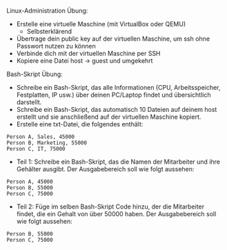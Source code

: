 Linux-Administration Übung:
- Erstelle eine virtuelle Maschine (mit VirtualBox oder QEMU)
  - Selbsterklärend
- Übertrage dein public key auf der virtuellen Maschine, um ssh ohne Passwort nutzen zu können
- Verbinde dich mit der virtuellen Maschine per SSH
- Kopiere eine Datei host -> guest und umgekehrt

Bash-Skript Übung:
- Schreibe ein Bash-Skript, das alle Informationen (CPU, Arbeitsspeicher, Festplatten, IP usw.) über deinen PC/Laptop findet und übersichtlich darstellt.
- Schreibe ein Bash-Skript, das automatisch 10 Dateien auf deinem host erstellt und sie anschließend auf der virtuellen Maschine kopiert.
- Erstelle eine txt-Datei, die folgendes enthält:
```
Person A, Sales, 45000
Person B, Marketing, 55000
Person C, IT, 75000
```
- Teil 1: Schreibe ein Bash-Skript, das die Namen der Mitarbeiter und ihre Gehälter ausgibt. Der Ausgabebereich soll wie folgt aussehen:
```
Person A, 45000
Person B, 55000
Person C, 75000
```
- Teil 2: Füge im selben Bash-Skript Code hinzu, der die Mitarbeiter findet, die ein Gehalt von über 50000 haben. Der Ausgabebereich soll wie folgt aussehen:
```
Person B, 55000
Person C, 75000
```
